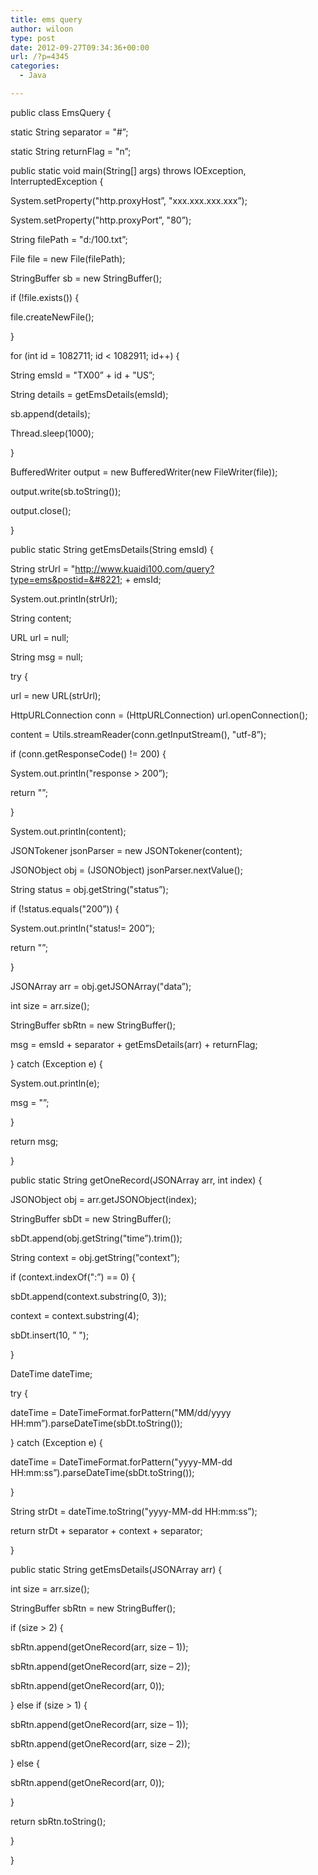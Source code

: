 ```yaml
---
title: ems query
author: wiloon
type: post
date: 2012-09-27T09:34:36+00:00
url: /?p=4345
categories:
  - Java

---
```

public class EmsQuery {
  
static String separator = "#&#8221;;
  
static String returnFlag = "n&#8221;;

public static void main(String[] args) throws IOException, InterruptedException {
  
System.setProperty("http.proxyHost&#8221;, "xxx.xxx.xxx.xxx&#8221;);
  
System.setProperty("http.proxyPort&#8221;, "80&#8221;);
  
String filePath = "d:/100.txt&#8221;;
  
File file = new File(filePath);
  
StringBuffer sb = new StringBuffer();
  
if (!file.exists()) {
  
file.createNewFile();
  
}
  
for (int id = 1082711; id < 1082911; id++) {
  
String emsId = "TX00&#8221; + id + "US&#8221;;
  
String details = getEmsDetails(emsId);
  
sb.append(details);
  
Thread.sleep(1000);
  
}

BufferedWriter output = new BufferedWriter(new FileWriter(file));
  
output.write(sb.toString());
  
output.close();
  
}

public static String getEmsDetails(String emsId) {
  
String strUrl = "http://www.kuaidi100.com/query?type=ems&postid=&#8221; + emsId;
  
System.out.println(strUrl);
  
String content;
  
URL url = null;
  
String msg = null;
  
try {

url = new URL(strUrl);

HttpURLConnection conn = (HttpURLConnection) url.openConnection();

content = Utils.streamReader(conn.getInputStream(), "utf-8&#8221;);
  
if (conn.getResponseCode() != 200) {
  
System.out.println("response > 200&#8221;);
  
return "&#8221;;
  
}
  
System.out.println(content);

JSONTokener jsonParser = new JSONTokener(content);
  
JSONObject obj = (JSONObject) jsonParser.nextValue();
  
String status = obj.getString("status&#8221;);
  
if (!status.equals("200&#8221;)) {
  
System.out.println("status!= 200&#8221;);
  
return "&#8221;;
  
}
  
JSONArray arr = obj.getJSONArray("data&#8221;);
  
int size = arr.size();
  
StringBuffer sbRtn = new StringBuffer();
  
msg = emsId + separator + getEmsDetails(arr) + returnFlag;

} catch (Exception e) {
  
System.out.println(e);
  
msg = "&#8221;;
  
}
  
return msg;
  
}

public static String getOneRecord(JSONArray arr, int index) {
  
JSONObject obj = arr.getJSONObject(index);
  
StringBuffer sbDt = new StringBuffer();
  
sbDt.append(obj.getString("time&#8221;).trim());
  
String context = obj.getString("context&#8221;);
  
if (context.indexOf(":&#8221;) == 0) {
  
sbDt.append(context.substring(0, 3));
  
context = context.substring(4);
  
sbDt.insert(10, &#8221; ");
  
}
  
DateTime dateTime;
  
try {
  
dateTime = DateTimeFormat.forPattern("MM/dd/yyyy HH:mm&#8221;).parseDateTime(sbDt.toString());
  
} catch (Exception e) {
  
dateTime = DateTimeFormat.forPattern("yyyy-MM-dd HH:mm:ss&#8221;).parseDateTime(sbDt.toString());
  
}

String strDt = dateTime.toString("yyyy-MM-dd HH:mm:ss&#8221;);
  
return strDt + separator + context + separator;
  
}

public static String getEmsDetails(JSONArray arr) {
  
int size = arr.size();
  
StringBuffer sbRtn = new StringBuffer();
  
if (size > 2) {
  
sbRtn.append(getOneRecord(arr, size &#8211; 1));
  
sbRtn.append(getOneRecord(arr, size &#8211; 2));
  
sbRtn.append(getOneRecord(arr, 0));
  
} else if (size > 1) {
  
sbRtn.append(getOneRecord(arr, size &#8211; 1));
  
sbRtn.append(getOneRecord(arr, size &#8211; 2));
  
} else {
  
sbRtn.append(getOneRecord(arr, 0));
  
}
  
return sbRtn.toString();
  
}
  
}